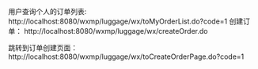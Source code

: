 用户查询个人的订单列表:
http://localhost:8080/wxmp/luggage/wx/toMyOrderList.do?code=1
创建订单：
http://localhost:8080/wxmp/luggage/wx/createOrder.do

跳转到订单创建页面：
http://localhost:8080/wxmp/luggage/wx/toCreateOrderPage.do?code=1

